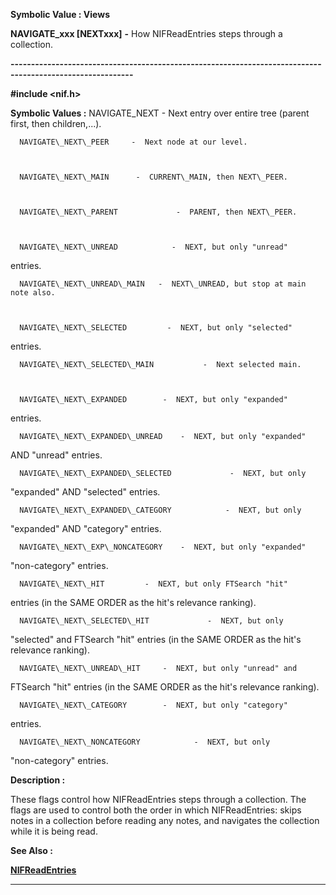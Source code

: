




<!--
 /\* Font Definitions \*/
 @font-face
 {font-family:"Tms Rmn";
 panose-1:2 2 6 3 4 5 5 2 3 4;}
@font-face
 {font-family:Helv;
 panose-1:2 11 6 4 2 2 2 3 2 4;}
@font-face
 {font-family:"Cambria Math";
 panose-1:2 4 5 3 5 4 6 3 2 4;}
 /\* Style Definitions \*/
 p.MsoNormal, li.MsoNormal, div.MsoNormal
 {margin-top:0cm;
 margin-right:0cm;
 margin-bottom:8.0pt;
 margin-left:0cm;
 line-height:107%;
 font-size:11.0pt;
 font-family:"Calibri",sans-serif;}
.MsoChpDefault
 {font-size:11.0pt;}
.MsoPapDefault
 {margin-bottom:8.0pt;
 line-height:107%;}
 /\* Page Definitions \*/
 @page WordSection1
 {size:612.0pt 792.0pt;
 margin:72.0pt 72.0pt 72.0pt 72.0pt;}
div.WordSection1
 {page:WordSection1;}
-->




 


**Symbolic Value : Views**



**NAVIGATE\_xxx [NEXTxxx]** **-** How
NIFReadEntries steps through a collection.


**----------------------------------------------------------------------------------------------------------**



**#include <nif.h>**


 **Symbolic Values :**      NAVIGATE\_NEXT    -  Next entry over entire tree (parent
first, then children,...).  

  

      NAVIGATE\_NEXT\_PEER     -  Next node at our level.  

  

      NAVIGATE\_NEXT\_MAIN      -  CURRENT\_MAIN, then NEXT\_PEER.  

  

      NAVIGATE\_NEXT\_PARENT             -  PARENT, then NEXT\_PEER.  

  

      NAVIGATE\_NEXT\_UNREAD            -  NEXT, but only "unread"
entries.  

  

      NAVIGATE\_NEXT\_UNREAD\_MAIN   -  NEXT\_UNREAD, but stop at main note also.  

  

      NAVIGATE\_NEXT\_SELECTED         -  NEXT, but only "selected"
entries.  

  

      NAVIGATE\_NEXT\_SELECTED\_MAIN           -  Next selected main.  

  

      NAVIGATE\_NEXT\_EXPANDED        -  NEXT, but only "expanded"
entries.  

  

      NAVIGATE\_NEXT\_EXPANDED\_UNREAD    -  NEXT, but only "expanded"
AND "unread" entries.  

  

      NAVIGATE\_NEXT\_EXPANDED\_SELECTED             -  NEXT, but only
"expanded" AND "selected" entries.  

  

      NAVIGATE\_NEXT\_EXPANDED\_CATEGORY            -  NEXT, but only
"expanded" AND "category" entries.  

  

      NAVIGATE\_NEXT\_EXP\_NONCATEGORY    -  NEXT, but only "expanded"
"non-category" entries.  

  

      NAVIGATE\_NEXT\_HIT         -  NEXT, but only FTSearch "hit"
entries (in the SAME ORDER as the hit's relevance ranking).  

  

      NAVIGATE\_NEXT\_SELECTED\_HIT             -  NEXT, but only
"selected" and FTSearch "hit" entries (in the SAME ORDER as
the hit's relevance ranking).  

  

      NAVIGATE\_NEXT\_UNREAD\_HIT     -  NEXT, but only "unread" and
FTSearch "hit" entries (in the SAME ORDER as the hit's relevance
ranking).  

  

      NAVIGATE\_NEXT\_CATEGORY        -  NEXT, but only "category"
entries.  

  

      NAVIGATE\_NEXT\_NONCATEGORY            -  NEXT, but only
"non-category" entries.  

  




**Description :**



These flags
control how NIFReadEntries steps through a collection. The flags are used to
control both the order in which NIFReadEntries: skips notes in a collection
before reading any notes, and navigates the collection while it is being read.


 **See Also :**


**[NIFReadEntries](NIFReadEntries.md)**



----------------------------------------------------------------------------------------------------------


 





